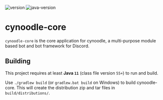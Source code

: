 ![version](https://img.shields.io/badge/version-2019.0.0--PR-blue.svg?style=flat-square)
![java-version](https://img.shields.io/badge/java-11-yellowgreen.svg?style=flat-square)

# cynoodle-core

`cynoodle-core` is the core application for cynoodle, 
a multi-purpose module based bot and bot framework for Discord.

## Building

This project requires at least **Java `11`** (class file version `55+`) to run and build.

Use `./gradlew build` (or `gradlew.bat build` on Windows) to build cynoodle-core. This will create
the distribution zip and tar files in `build/distributions/`.